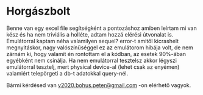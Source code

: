 # Horgászbolt
Benne van egy excel file segítségként a pontozáshoz amiben leírtam mi van kész és ha nem triviális a holléte, adtam hozzá elérési útvonalat is.
Emulátorral kaptam néha valamilyen sequel? error-t amitől kicrashelt megnyitáskor, nagy valószínűséggel ez az emulátorom hibája volt, de nem zárnám ki, 
hogy valamit én rontottam el a kódban, az esetek 90%-ában egyébként nem csinálja. 
Ha nem emulátorral tesztelsz akkor légyszi emulátorral tesztelj, mert physical device-al (lehet csak az enyémen) valamiért telepörgeti a db-t adatokkal query-nél.

Bármi kérdésed van v2020.bohus.peter@gmail.com -on elérhető vagyok.
